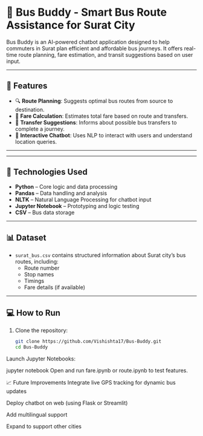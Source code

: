# 🚌 Bus Buddy - Smart Bus Route Assistance for Surat City

Bus Buddy is an AI-powered chatbot application designed to help commuters in Surat plan efficient and affordable bus journeys. It offers real-time route planning, fare estimation, and transit suggestions based on user input.

---

## 🚀 Features

- 🔍 **Route Planning**: Suggests optimal bus routes from source to destination.
- 💱 **Fare Calculation**: Estimates total fare based on route and transfers.
- 🔄 **Transfer Suggestions**: Informs about possible bus transfers to complete a journey.
- 💬 **Interactive Chatbot**: Uses NLP to interact with users and understand location queries.

---


---

## 🧠 Technologies Used

- **Python** – Core logic and data processing
- **Pandas** – Data handling and analysis
- **NLTK** – Natural Language Processing for chatbot input
- **Jupyter Notebook** – Prototyping and logic testing
- **CSV** – Bus data storage

---

## 📊 Dataset

- `surat_bus.csv` contains structured information about Surat city’s bus routes, including:
  - Route number
  - Stop names
  - Timings
  - Fare details (if available)

---

## 💻 How to Run

1. Clone the repository:
   ```bash
   git clone https://github.com/Vishishta17/Bus-Buddy.git
   cd Bus-Buddy
Launch Jupyter Notebooks:

jupyter notebook
Open and run fare.ipynb or route.ipynb to test features.

📈 Future Improvements
Integrate live GPS tracking for dynamic bus updates

Deploy chatbot on web (using Flask or Streamlit)

Add multilingual support

Expand to support other cities
